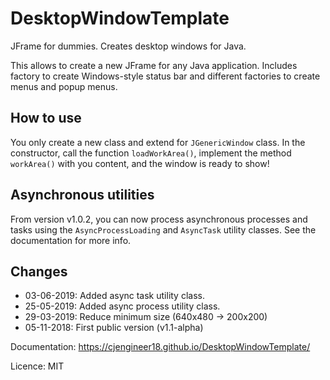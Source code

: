 # DesktopWindowTemplate
JFrame for dummies. Creates desktop windows for Java.

This allows to create a new JFrame for any Java application. Includes factory to create Windows-style status bar and different factories to create menus and popup menus.

## How to use
You only create a new class and extend for ```JGenericWindow``` class. In the constructor, call the function ```loadWorkArea()```, implement the method ```workArea()``` with you content, and the window is ready to show!

## Asynchronous utilities
From version v1.0.2, you can now process asynchronous processes and tasks using the ```AsyncProcessLoading``` and ```AsyncTask``` utility classes. See the documentation for more info.

## Changes
- 03-06-2019: Added async task utility class.
- 25-05-2019: Added async process utility class.
- 29-03-2019: Reduce minimum size (640x480 -> 200x200)
- 05-11-2018: First public version (v1.1-alpha) 

Documentation: https://cjengineer18.github.io/DesktopWindowTemplate/

Licence: MIT

